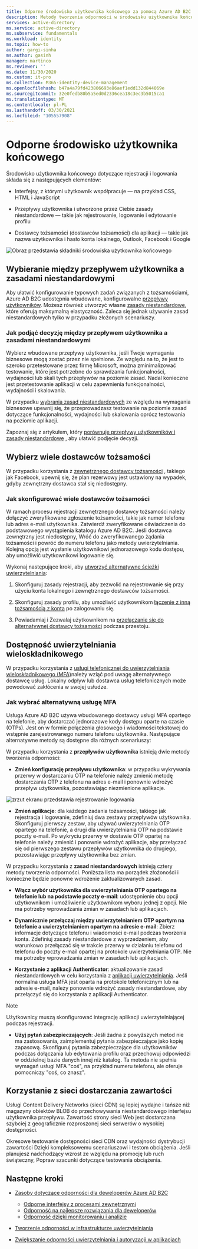 ```yaml
---
title: Odporne środowisko użytkownika końcowego za pomocą Azure AD B2C | Microsoft Docs
description: Metody tworzenia odporności w środowisku użytkownika końcowego przy użyciu Azure AD B2C
services: active-directory
ms.service: active-directory
ms.subservice: fundamentals
ms.workload: identity
ms.topic: how-to
author: gargi-sinha
ms.author: gasinh
manager: martinco
ms.reviewer: ''
ms.date: 11/30/2020
ms.custom: it-pro
ms.collection: M365-identity-device-management
ms.openlocfilehash: b47a4a79fd423806693e86aef1edd132d844069e
ms.sourcegitcommit: 32e0fedb80b5a5ed0d2336cea18c3ec3b5015ca1
ms.translationtype: MT
ms.contentlocale: pl-PL
ms.lasthandoff: 03/30/2021
ms.locfileid: "105557908"
---
```

# <a name="resilient-end-user-experience"></a>Odporne środowisko użytkownika końcowego

Środowisko użytkownika końcowego dotyczące rejestracji i logowania składa się z następujących elementów:

- Interfejsy, z którymi użytkownik współpracuje — na przykład CSS, HTML i JavaScript

- Przepływy użytkownika i utworzone przez Ciebie zasady niestandardowe — takie jak rejestrowanie, logowanie i edytowanie profilu

- Dostawcy tożsamości (dostawców tożsamości) dla aplikacji — takie jak nazwa użytkownika i hasło konta lokalnego, Outlook, Facebook i Google

![Obraz przedstawia składniki środowiska użytkownika końcowego](media/resilient-end-user-experiences/end-user-experience-architecture.png)

## <a name="choose-between-user-flow-and-custom-policy"></a>Wybieranie między przepływem użytkownika a zasadami niestandardowymi  

Aby ułatwić konfigurowanie typowych zadań związanych z tożsamościami, Azure AD B2C udostępnia wbudowane, konfigurowalne [przepływy użytkowników](../../active-directory-b2c/user-flow-overview.md). Możesz również utworzyć własne [zasady niestandardowe](../../active-directory-b2c/custom-policy-overview.md), które oferują maksymalną elastyczność. Zaleca się jednak używanie zasad niestandardowych tylko w przypadku złożonych scenariuszy.

### <a name="how-to-decide-between-user-flow-and-custom-policy"></a>Jak podjąć decyzję między przepływem użytkownika a zasadami niestandardowymi

Wybierz wbudowane przepływy użytkownika, jeśli Twoje wymagania biznesowe mogą zostać przez nie spełnione. Ze względu na to, że jest to szeroko przetestowane przez firmę Microsoft, można zminimalizować testowanie, które jest potrzebne do sprawdzania funkcjonalności, wydajności lub skali tych przepływów na poziomie zasad. Nadal konieczne jest przetestowanie aplikacji w celu zapewnienia funkcjonalności, wydajności i skalowania.

W przypadku [wybrania zasad niestandardowych](../../active-directory-b2c/custom-policy-get-started.md) ze względu na wymagania biznesowe upewnij się, że przeprowadzasz testowanie na poziomie zasad dotyczące funkcjonalności, wydajności lub skalowania oprócz testowania na poziomie aplikacji.

Zapoznaj się z artykułem, który [porównuje przepływy użytkowników i zasady niestandardowe](../../active-directory-b2c/custom-policy-overview.md#comparing-user-flows-and-custom-policies) , aby ułatwić podjęcie decyzji.

## <a name="choose-multiple-idps"></a>Wybierz wiele dostawców tożsamości

W przypadku korzystania z [zewnętrznego dostawcy tożsamości](../../active-directory-b2c/technical-overview.md#external-identity-providers) , takiego jak Facebook, upewnij się, że plan rezerwowy jest ustawiony na wypadek, gdyby zewnętrzny dostawca stał się niedostępny.

### <a name="how-to-set-up-multiple-idps"></a>Jak skonfigurować wiele dostawców tożsamości

W ramach procesu rejestracji zewnętrznego dostawcy tożsamości należy dołączyć zweryfikowane zgłoszenie tożsamości, takie jak numer telefonu lub adres e-mail użytkownika. Zatwierdź zweryfikowane oświadczenia do podstawowego wystąpienia katalogu Azure AD B2C. Jeśli dostawca zewnętrzny jest niedostępny, Wróć do zweryfikowanego żądania tożsamości i powróć do numeru telefonu jako metody uwierzytelniania. Kolejną opcją jest wysłanie użytkownikowi jednorazowego kodu dostępu, aby umożliwić użytkownikowi logowanie się.

 Wykonaj następujące kroki, aby [utworzyć alternatywne ścieżki uwierzytelniania](https://github.com/azure-ad-b2c/samples/tree/master/policies/idps-filter):

 1. Skonfiguruj zasady rejestracji, aby zezwolić na rejestrowanie się przy użyciu konta lokalnego i zewnętrznego dostawców tożsamości.

 2. Skonfiguruj zasady profilu, aby umożliwić użytkownikom [łączenie z inną tożsamością z konta](https://github.com/Azure-Samples/active-directory-b2c-advanced-policies/tree/master/account-linking) po zalogowaniu się.

 3. Powiadamiaj i Zezwalaj użytkownikom na [przełączanie się do alternatywnej dostawcy tożsamości](../../active-directory-b2c/customize-ui-with-html.md#configure-dynamic-custom-page-content-uri) podczas przestoju.

## <a name="availability-of-multi-factor-authentication"></a>Dostępność uwierzytelniania wieloskładnikowego

W przypadku korzystania z [usługi telefonicznej do uwierzytelniania wieloskładnikowego (MFA)](../../active-directory-b2c/phone-authentication-user-flows.md)należy wziąć pod uwagę alternatywnego dostawcę usług. Lokalny odpływ lub dostawca usług telefonicznych może powodować zakłócenia w swojej usłudze.

### <a name="how-to-choose-an-alternate-mfa"></a>Jak wybrać alternatywną usługę MFA  

Usługa Azure AD B2C używa wbudowanego dostawcy usługi MFA opartego na telefonie, aby dostarczać jednorazowe kody dostępu oparte na czasie (OTPs). Jest on w formie połączenia głosowego i wiadomości tekstowej do wstępnie zarejestrowanego numeru telefonu użytkownika. Następujące alternatywne metody są dostępne dla różnych scenariuszy:

W przypadku korzystania z **przepływów użytkownika** istnieją dwie metody tworzenia odporności:

- **Zmień konfigurację przepływu użytkownika**: w przypadku wykrywania przerwy w dostarczaniu OTP na telefonie należy zmienić metodę dostarczania OTP z telefonu na adres e-mail i ponownie wdrożyć przepływ użytkownika, pozostawiając niezmienione aplikacje.

![zrzut ekranu przedstawia rejestrowanie logowania](media/resilient-end-user-experiences/create-sign-in.png)

- **Zmień aplikacje**: dla każdego zadania tożsamości, takiego jak rejestracja i logowanie, zdefiniuj dwa zestawy przepływów użytkownika. Skonfiguruj pierwszy zestaw, aby używać uwierzytelniania OTP opartego na telefonie, a drugi dla uwierzytelniania OTP na podstawie poczty e-mail. Po wykryciu przerwy w dostawie OTP opartej na telefonie należy zmienić i ponownie wdrożyć aplikacje, aby przełączać się od pierwszego zestawu przepływów użytkownika do drugiego, pozostawiając przepływy użytkownika bez zmian.  

W przypadku korzystania z **zasad niestandardowych** istnieją cztery metody tworzenia odporności. Poniższa lista ma porządek złożoności i konieczne będzie ponowne wdrożenie zaktualizowanych zasad.

- **Włącz wybór użytkownika dla uwierzytelniania OTP opartego na telefonie lub na podstawie poczty e-mail**: udostępnienie obu opcji użytkownikom i umożliwienie użytkownikom wyboru jednej z opcji. Nie ma potrzeby wprowadzania zmian w zasadach lub aplikacjach.

- **Dynamicznie przełączaj między uwierzytelnianiem OTP opartym na telefonie a uwierzytelnianiem opartym na adresie e-mail**: Zbierz informacje dotyczące telefonu i wiadomości e-mail podczas tworzenia konta. Zdefiniuj zasady niestandardowe z wyprzedzeniem, aby warunkowo przełączać się w trakcie przerwy w działaniu telefonu od telefonu do poczty e-mail opartej na protokole uwierzytelniania OTP. Nie ma potrzeby wprowadzania zmian w zasadach lub aplikacjach.

- **Korzystanie z aplikacji Authenticator**: aktualizowanie zasad niestandardowych w celu korzystania z [aplikacji uwierzytelniania](https://github.com/azure-ad-b2c/samples/tree/master/policies/custom-mfa-totp). Jeśli normalna usługa MFA jest oparta na protokole telefonicznym lub na adresie e-mail, należy ponownie wdrożyć zasady niestandardowe, aby przełączyć się do korzystania z aplikacji Authenticator.

>[!Note]
>Użytkownicy muszą skonfigurować integrację aplikacji uwierzytelniającej podczas rejestracji.

- **Użyj pytań zabezpieczających**: Jeśli żadna z powyższych metod nie ma zastosowania, zaimplementuj pytania zabezpieczające jako kopię zapasową. Skonfiguruj pytania zabezpieczające dla użytkowników podczas dołączania lub edytowania profilu oraz przechowuj odpowiedzi w oddzielnej bazie danych innej niż katalog. Ta metoda nie spełnia wymagań usługi MFA "coś", na przykład numeru telefonu, ale oferuje pomocniczy "coś, co znasz".

## <a name="use-a-content-delivery-network"></a>Korzystanie z sieci dostarczania zawartości

Usługi Content Delivery Networks (sieci CDN) są lepiej wydajne i tańsze niż magazyny obiektów BLOB do przechowywania niestandardowego interfejsu użytkownika przepływu. Zawartość strony sieci Web jest dostarczana szybciej z geograficznie rozproszonej sieci serwerów o wysokiej dostępności.  

Okresowe testowanie dostępności sieci CDN oraz wydajności dystrybucji zawartości Dzięki kompleksowemu scenariuszowi i testom obciążenia. Jeśli planujesz nadchodzący wzrost ze względu na promocję lub ruch świąteczny, Popraw szacunki dotyczące testowania obciążenia.
  
## <a name="next-steps"></a>Następne kroki

- [Zasoby dotyczące odporności dla deweloperów Azure AD B2C](resilience-b2c.md)
  
  - [Odporne interfejsy z procesami zewnętrznymi](resilient-external-processes.md)
  - [Odporność na najlepsze rozwiązania dla deweloperów](resilience-b2c-developer-best-practices.md)
  - [Odporność dzięki monitorowaniu i analizie](resilience-with-monitoring-alerting.md)
- [Tworzenie odporności w infrastrukturze uwierzytelniania](resilience-in-infrastructure.md)
- [Zwiększanie odporności uwierzytelniania i autoryzacji w aplikacjach](resilience-app-development-overview.md)